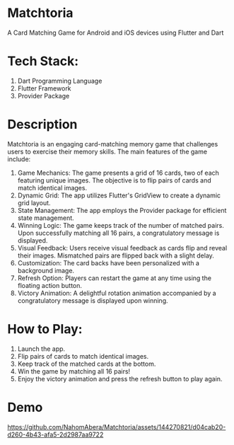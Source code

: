 # Matchtoria

A Card Matching Game for Android and iOS devices using Flutter and Dart

# Tech Stack:
1. Dart Programming Language
2. Flutter Framework
3. Provider Package

# Description
Matchtoria is an engaging card-matching memory game that challenges users to exercise their memory skills. The main features of the game include:
1. Game Mechanics: The game presents a grid of 16 cards, two of each featuring unique images. The objective is to flip pairs of cards and match identical images.
2. Dynamic Grid: The app utilizes Flutter's GridView to create a dynamic grid layout.
3. State Management: The app employs the Provider package for efficient state management.
4. Winning Logic: The game keeps track of the number of matched pairs. Upon successfully matching all 16 pairs, a congratulatory message is displayed.
5. Visual Feedback: Users receive visual feedback as cards flip and reveal their images. Mismatched pairs are flipped back with a slight delay.
6. Customization: The card backs have been personalized with a background image.
7. Refresh Option: Players can restart the game at any time using the floating action button.
8. Victory Animation: A delightful rotation animation accompanied by a congratulatory message is displayed upon winning.

# How to Play:
1. Launch the app.
2. Flip pairs of cards to match identical images.
3. Keep track of the matched cards at the bottom.
4. Win the game by matching all 16 pairs!
5. Enjoy the victory animation and press the refresh button to play again.

# Demo
https://github.com/NahomAbera/Matchtoria/assets/144270821/d04cab20-d260-4b43-afa5-2d2987aa9722


